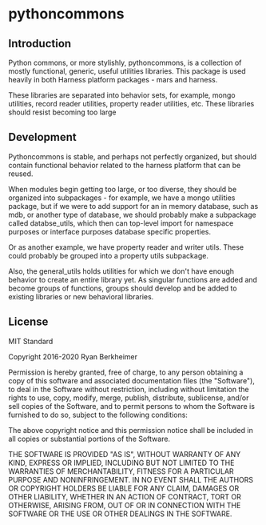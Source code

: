 # pythoncommons

## Introduction

Python commons, or more stylishly, pythoncommons, is a collection of mostly
functional, generic, useful utilities libraries. This package is used heavily in both
Harness platform packages - mars and harness.

These libraries are separated into behavior sets, for example, mongo utilities,
record reader utilities, property reader utilities, etc. These libraries should
resist becoming too large

## Development

Pythoncommons is stable, and perhaps not perfectly organized, but should contain
functional behavior related to the harness platform that can be reused.

When modules begin getting too large, or too diverse, they should be organized into subpackages -
for example, we have a mongo utilities package, but if we were to add support for an in memory
database, such as mdb, or another type of database, we should probably make a subpackage called
databse_utils, which then can top-level import for namespace purposes or interface purposes
database specific properties.

Or as another example, we have property reader and writer utils. These could probably be grouped into
a property utils subpackage.

Also, the general_utils holds utilities for which we don't have enough behavior to create an entire library yet.
As singular functions are added and become groups of functions, groups should develop and be added to existing
libraries or new behavioral libraries.

## License

MIT Standard

Copyright 2016-2020 Ryan Berkheimer

Permission is hereby granted, free of charge, to any person obtaining a copy of this software and associated documentation files (the "Software"), to deal in the Software without restriction, including without limitation the rights to use, copy, modify, merge, publish, distribute, sublicense, and/or sell copies of the Software, and to permit persons to whom the Software is furnished to do so, subject to the following conditions:

The above copyright notice and this permission notice shall be included in all copies or substantial portions of the Software.

THE SOFTWARE IS PROVIDED "AS IS", WITHOUT WARRANTY OF ANY KIND, EXPRESS OR IMPLIED, INCLUDING BUT NOT LIMITED TO THE WARRANTIES OF MERCHANTABILITY, FITNESS FOR A PARTICULAR PURPOSE AND NONINFRINGEMENT. IN NO EVENT SHALL THE AUTHORS OR COPYRIGHT HOLDERS BE LIABLE FOR ANY CLAIM, DAMAGES OR OTHER LIABILITY, WHETHER IN AN ACTION OF CONTRACT, TORT OR OTHERWISE, ARISING FROM, OUT OF OR IN CONNECTION WITH THE SOFTWARE OR THE USE OR OTHER DEALINGS IN THE SOFTWARE.
